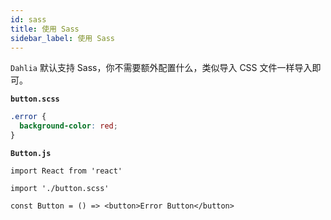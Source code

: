 ```yaml
---
id: sass
title: 使用 Sass
sidebar_label: 使用 Sass
---
```


`Dahlia` 默认支持 Sass，你不需要额外配置什么，类似导入 CSS 文件一样导入即可。

**`button.scss`**

```css
.error {
  background-color: red;
}
```

**`Button.js`**

```tsx
import React from 'react'

import './button.scss'

const Button = () => <button>Error Button</button>
```
